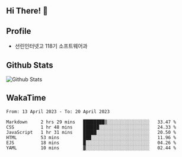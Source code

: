 ## Hi There! 👋

## Profile

-   선린인터넷고 118기 소프트웨어과

## Github Stats

![Github Stats](https://github-readme-stats.vercel.app/api/top-langs/?username=NY0510&theme=tokyonight&hide_border=true&layout=compact)

## WakaTime

<!--START_SECTION:waka-->

```text
From: 13 April 2023 - To: 20 April 2023

Markdown     2 hrs 29 mins   ████████▒░░░░░░░░░░░░░░░░   33.47 %
CSS          1 hr 48 mins    ██████░░░░░░░░░░░░░░░░░░░   24.33 %
JavaScript   1 hr 31 mins    █████░░░░░░░░░░░░░░░░░░░░   20.50 %
HTML         53 mins         ███░░░░░░░░░░░░░░░░░░░░░░   11.96 %
EJS          18 mins         █░░░░░░░░░░░░░░░░░░░░░░░░   04.26 %
YAML         10 mins         ▓░░░░░░░░░░░░░░░░░░░░░░░░   02.44 %
```

<!--END_SECTION:waka-->
